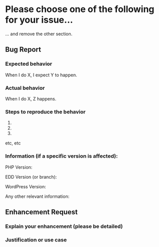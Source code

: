 # Please choose one of the following for your issue...
... and remove the other section.

## Bug Report
### Expected behavior
When I do X, I expect Y to happen.

### Actual behavior
When I do X, Z happens.

### Steps to reproduce the behavior
1)
2)
3)
etc, etc

### Information (if a specific version is affected):
PHP Version:

EDD Version (or branch):

WordPress Version:

Any other relevant information:

## Enhancement Request
### Explain your enhancement (please be detailed)

### Justification or use case
